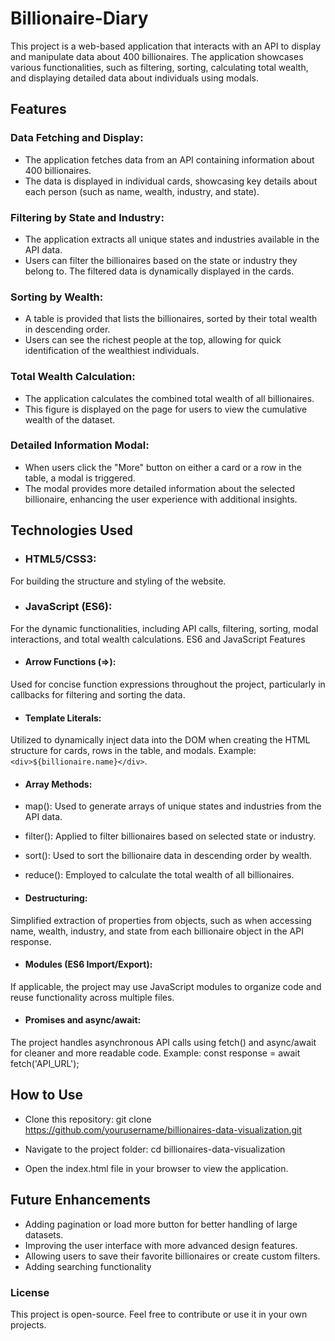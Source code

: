 # Billionaire-Diary

This project is a web-based application that interacts with an API to display and manipulate data about 400 billionaires. The application showcases various functionalities, such as filtering, sorting, calculating total wealth, and displaying detailed data about individuals using modals.

## Features
### Data Fetching and Display:

- The application fetches data from an API containing information about 400 billionaires.
- The data is displayed in individual cards, showcasing key details about each person (such as name, wealth, industry, and state).

### Filtering by State and Industry:

- The application extracts all unique states and industries available in the API data.
- Users can filter the billionaires based on the state or industry they belong to. The filtered data is dynamically displayed in the cards.

### Sorting by Wealth:

- A table is provided that lists the billionaires, sorted by their total wealth in descending order.
- Users can see the richest people at the top, allowing for quick identification of the wealthiest individuals.

### Total Wealth Calculation:

- The application calculates the combined total wealth of all billionaires.
- This figure is displayed on the page for users to view the cumulative wealth of the dataset.

### Detailed Information Modal:

- When users click the "More" button on either a card or a row in the table, a modal is triggered.
- The modal provides more detailed information about the selected billionaire, enhancing the user experience with additional insights.


## Technologies Used

- ### HTML5/CSS3: 
For building the structure and styling of the website.

- ### JavaScript (ES6): 
For the dynamic functionalities, including API calls, filtering, sorting, modal interactions, and total wealth calculations.
ES6 and JavaScript Features

- #### Arrow Functions (=>):
Used for concise function expressions throughout the project, particularly in callbacks for filtering and sorting the data.

- #### Template Literals:

Utilized to dynamically inject data into the DOM when creating the HTML structure for cards, rows in the table, and modals.
Example: `<div>${billionaire.name}</div>`.

- #### Array Methods:
- map(): Used to generate arrays of unique states and industries from the API data.
- filter(): Applied to filter billionaires based on selected state or industry.
- sort(): Used to sort the billionaire data in descending order by wealth.
- reduce(): Employed to calculate the total wealth of all billionaires.

- #### Destructuring:
Simplified extraction of properties from objects, such as when accessing name, wealth, industry, and state from each billionaire object in the API response.

- #### Modules (ES6 Import/Export):
If applicable, the project may use JavaScript modules to organize code and reuse functionality across multiple files.

- #### Promises and async/await:
The project handles asynchronous API calls using fetch() and async/await for cleaner and more readable code.
Example: const response = await fetch('API_URL');


## How to Use

- Clone this repository:
git clone https://github.com/yourusername/billionaires-data-visualization.git

- Navigate to the project folder:
cd billionaires-data-visualization

- Open the index.html file in your browser to view the application.


## Future Enhancements
- Adding pagination or load more button for better handling of large datasets.
- Improving the user interface with more advanced design features.
- Allowing users to save their favorite billionaires or create custom filters.
- Adding searching functionality


### License
This project is open-source. Feel free to contribute or use it in your own projects.

